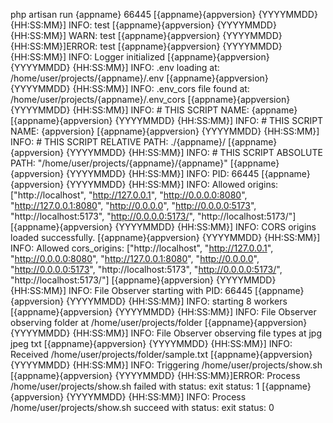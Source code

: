 php artisan run  {appname}
66445
[{appname}{appversion} {YYYYMMDD} {HH:SS:MM}] INFO: test
[{appname}{appversion} {YYYYMMDD} {HH:SS:MM}] WARN: test
[{appname}{appversion} {YYYYMMDD} {HH:SS:MM}]ERROR: test
[{appname}{appversion} {YYYYMMDD} {HH:SS:MM}] INFO: Logger initialized
[{appname}{appversion} {YYYYMMDD} {HH:SS:MM}] INFO: .env loading at: /home/user/projects/{appname}/.env
[{appname}{appversion} {YYYYMMDD} {HH:SS:MM}] INFO: .env_cors file found at: /home/user/projects/{appname}/.env_cors
[{appname}{appversion} {YYYYMMDD} {HH:SS:MM}] INFO:  # THIS SCRIPT NAME: {appname}
[{appname}{appversion} {YYYYMMDD} {HH:SS:MM}] INFO:  # THIS SCRIPT NAME: {appversion}
[{appname}{appversion} {YYYYMMDD} {HH:SS:MM}] INFO:  # THIS SCRIPT RELATIVE PATH: ./{appname}/
[{appname}{appversion} {YYYYMMDD} {HH:SS:MM}] INFO:  # THIS SCRIPT ABSOLUTE PATH: "/home/user/projects/{appname}/{appname}"
[{appname}{appversion} {YYYYMMDD} {HH:SS:MM}] INFO: PID: 66445
[{appname}{appversion} {YYYYMMDD} {HH:SS:MM}] INFO: Allowed origins: ["http://localhost", "http://127.0.0.1", "http://0.0.0.0:8080", "http://127.0.0.1:8080", "http://0.0.0.0", "http://0.0.0.0:5173", "http://localhost:5173", "http://0.0.0.0:5173/", "http://localhost:5173/"]
[{appname}{appversion} {YYYYMMDD} {HH:SS:MM}] INFO: CORS origins loaded successfully.
[{appname}{appversion} {YYYYMMDD} {HH:SS:MM}] INFO: Allowed cors_origins: ["http://localhost", "http://127.0.0.1", "http://0.0.0.0:8080", "http://127.0.0.1:8080", "http://0.0.0.0", "http://0.0.0.0:5173", "http://localhost:5173", "http://0.0.0.0:5173/", "http://localhost:5173/"]
[{appname}{appversion} {YYYYMMDD} {HH:SS:MM}] INFO: File Observer starting with PID: 66445
[{appname}{appversion} {YYYYMMDD} {HH:SS:MM}] INFO: starting 8 workers
[{appname}{appversion} {YYYYMMDD} {HH:SS:MM}] INFO: File Observer observing folder  at  /home/user/projects/folder
[{appname}{appversion} {YYYYMMDD} {HH:SS:MM}] INFO: File Observer observing file types  at  jpg jpeg txt
[{appname}{appversion} {YYYYMMDD} {HH:SS:MM}] INFO: Received  /home/user/projects/folder/sample.txt
[{appname}{appversion} {YYYYMMDD} {HH:SS:MM}] INFO: Triggering /home/user/projects/show.sh
[{appname}{appversion} {YYYYMMDD} {HH:SS:MM}]ERROR: Process /home/user/projects/show.sh  failed with status: exit status: 1
[{appname}{appversion} {YYYYMMDD} {HH:SS:MM}] INFO: Process /home/user/projects/show.sh  succeed with status: exit status: 0

